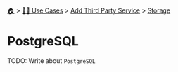 <!--startTocHeader-->
[🏠](../../../README.md) > [👷🏽 Use Cases](../../README.md) > [Add Third Party Service](../README.md) > [Storage](README.md)
# PostgreSQL
<!--endTocHeader-->
TODO: Write about `PostgreSQL`
<!--startTocSubtopic-->

<!--endTocSubtopic-->